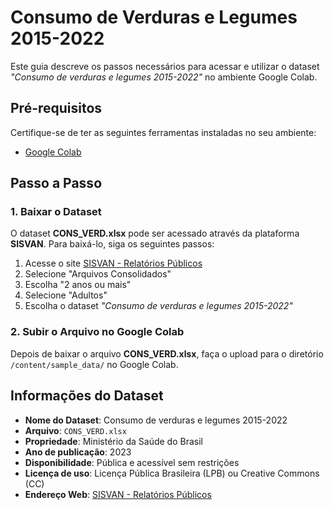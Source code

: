 # Consumo de Verduras e Legumes 2015-2022

Este guia descreve os passos necessários para acessar e utilizar o dataset *"Consumo de verduras e legumes 2015-2022"* no ambiente Google Colab.

## Pré-requisitos

Certifique-se de ter as seguintes ferramentas instaladas no seu ambiente:

- [Google Colab](https://colab.research.google.com/)

## Passo a Passo

### 1. Baixar o Dataset

O dataset **CONS_VERD.xlsx** pode ser acessado através da plataforma **SISVAN**. Para baixá-lo, siga os seguintes passos:

1. Acesse o site [SISVAN - Relatórios Públicos](https://sisaps.saude.gov.br/sisvan/relatoriopublico/index)
2. Selecione "Arquivos Consolidados"
3. Escolha "2 anos ou mais"
4. Selecione "Adultos"
5. Escolha o dataset *"Consumo de verduras e legumes 2015-2022"*

### 2. Subir o Arquivo no Google Colab

Depois de baixar o arquivo **CONS_VERD.xlsx**, faça o upload para o diretório `/content/sample_data/` no Google Colab.

## Informações do Dataset

- **Nome do Dataset**: Consumo de verduras e legumes 2015-2022
- **Arquivo**: `CONS_VERD.xlsx`
- **Propriedade**: Ministério da Saúde do Brasil
- **Ano de publicação**: 2023
- **Disponibilidade**: Pública e acessível sem restrições
- **Licença de uso**: Licença Pública Brasileira (LPB) ou Creative Commons (CC)
- **Endereço Web**: [SISVAN - Relatórios Públicos](https://sisaps.saude.gov.br/sisvan/relatoriopublico/index)

